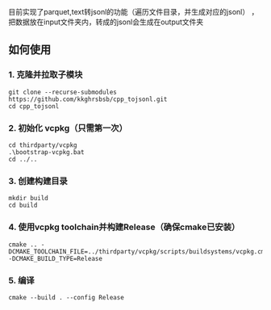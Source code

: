 目前实现了parquet,text转jsonl的功能（遍历文件目录，并生成对应的jsonl） ，把数据放在input文件夹内，转成的jsonl会生成在output文件夹

## 如何使用
### 1. 克隆并拉取子模块
```
git clone --recurse-submodules https://github.com/kkghrsbsb/cpp_tojsonl.git
cd cpp_tojsonl
```

### 2. 初始化 vcpkg（只需第一次）
```
cd thirdparty/vcpkg
.\bootstrap-vcpkg.bat
cd ../..
```

### 3. 创建构建目录
```
mkdir build
cd build
```

### 4. 使用vcpkg toolchain并构建Release（确保cmake已安装）
```
cmake .. -DCMAKE_TOOLCHAIN_FILE=../thirdparty/vcpkg/scripts/buildsystems/vcpkg.cmake -DCMAKE_BUILD_TYPE=Release
```

### 5. 编译
```
cmake --build . --config Release
```
